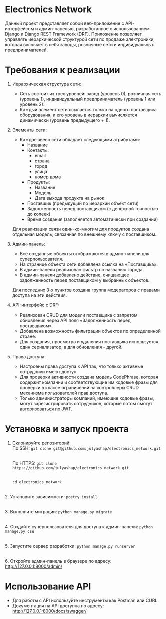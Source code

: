 # Electronics Network

Данный проект представляет собой веб-приложение с API-интерфейсом и админ-панелью,
разработанное с использованием Django и Django REST Framework (DRF).
Приложение позволяет управлять иерархической структурой сети по продаже электроники, которая включает в себя заводы,
розничные сети и индивидуальных предпринимателей.

# Требования к реализации

1. Иерархическая структура сети:
    - Сеть состоит из трех уровней: завод (уровень 0), розничная сеть (уровень 1),
      индивидуальный предприниматель (уровень 1 или уровень 2).
    - Каждый элемент сети ссылается только на одного поставщика оборудования,
      и его уровень в иерархии вычисляется динамически (уровень предыдущего + 1).

2. Элементы сети:
    - Каждое звено сети обладает следующими атрибутами:
        - Название
        - Контакты:
            - email
            - страна
            - город
            - улица
            - номер дома
        - Продукты:
            - Название
            - Модель
            - Дата выхода продукта на рынок
        - Поставщик (предыдущий по иерархии объект сети)
        - Задолженность перед поставщиком (с денежной точностью до копеек)
        - Время создания (заполняется автоматически при создании)

    Для реализации связи один-ко-многим для продуктов создана отдельная модель, связанная по внешнему ключу с поставщиком.

3. Админ-панель:
    - Все созданные объекты отображаются в админ-панели для суперпользователя.
    - На странице объекта сети добавлена ссылка на «Поставщика».
    - В админ-панели реализован фильтр по названию города.
    - В админ-панели добавлено действие, очищающее задолженность перед поставщиком у выбранных объектов.
 
    Для последних 3-х пунктов создана группа модераторов с правами доступа на эти действия.

4. API-интерфейс с DRF:
    - Реализован CRUD для модели поставщика с запретом обновления через API поля «Задолженность перед поставщиком».
    - Добавлена возможность фильтрации объектов по определенной стране.
    - Для создания, просмотра и удаления поставщика используется один сериализатор, а для обновления - другой.

5. Права доступа:
    - Настроены права доступа к API так, что только активные сотрудники имеют доступ.
    - Для проверки активности создана модель CodePhrase, которая содержит компании и соответствующие им кодовые фразы
      для проверки в классе ограничений на контроллеры CRUD механизма пользователей прав доступа.
    - Только администраторы компаний, имеющие кодовые фразы, могут зарегистрировать сотрудников, 
которые потом смогут авторизоваться по JWT.

# Установка и запуск проекта

1. Склонируйте репозиторий:
   <br>По SSH: 
   ```git clone git@github.com:julyashap/electronics_network.git```

   <br>По HTTPS:
   ```git clone https://github.com/julyashap/electronics_network.git```
   
   <br>```cd electronics_network```

<br>2. Установите зависимости:
   ```poetry install```

<br>3. Выполните миграции:
   ```python manage.py migrate```

<br>4. Создайте суперпользователя для доступа к админ-панели:
   ```python manage.py csu```

<br>5. Запустите сервер разработки:
   ```python manage.py runserver```

<br>6. Откройте админ-панель в браузере по адресу:
   http://127.0.0.1:8000/admin/

# Использование API

- Для работы с API используйте инструменты как Postman или CURL.
- Документация на API доступна по адресу:
  http://127.0.0.1:8000/docs/swagger/
